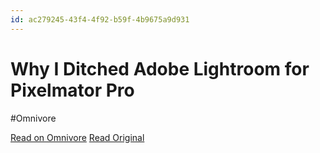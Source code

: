 ```yaml
---
id: ac279245-43f4-4f92-b59f-4b9675a9d931
---
```


# Why I Ditched Adobe Lightroom for Pixelmator Pro
#Omnivore

[Read on Omnivore](https://omnivore.app/me/https-hulry-com-lightroom-vs-pixelmator-pro-19063360fd7)
[Read Original](https://hulry.com/lightroom-vs-pixelmator-pro/)

